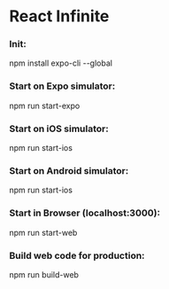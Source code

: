 # React Infinite

### Init:
npm install expo-cli --global

### Start on Expo simulator:
npm run start-expo

### Start on iOS simulator:
npm run start-ios

### Start on Android simulator:
npm run start-ios

### Start in Browser (localhost:3000):
npm run start-web

### Build web code for production:
npm run build-web

